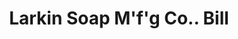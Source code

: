 ---
doi: 10.7916/D8572Q47
date_other: '1899'
date_other_textual: '1899'
form: printed ephemera
genre:
- Invoices
name:
- Larkin Soap M'f'g Co.
object_in_context_url: https://biggert.cul.columbia.edu/items/view/ave_biggert_00897
subject_hierarchical_geographic:
- Buffalo, New York, United States
subject_name:
- Larkin Soap M'f'g Co.
title: Larkin Soap M'f'g Co.. Bill
sort_title: Larkin Soap M'f'g Co.. Bill
call_number: ave_biggert_00897
coordinates:
- 42.90472222222222,-78.84944444444444
pid: ave_biggert_00897
identifiers: ave_biggert_00897
thumbnail: https://derivativo-1.library.columbia.edu/iiif/2/ldpd:345734/full/!256,256/0/native.jpg
permalink: "/items/ave_biggert_00897/"
layout: iiif-image-page
---
